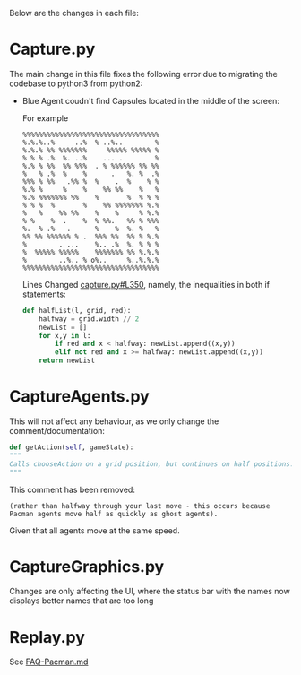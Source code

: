 Below are the changes in each file:

# Capture.py

The main change in this file fixes the following error due to migrating the codebase to python3 from python2:

- Blue Agent coudn't find Capsules located in the middle of the screen:

    For example 
    ```
    %%%%%%%%%%%%%%%%%%%%%%%%%%%%%%%%%%
    %.%.%..%     ..%  % ..%..        %
    %.%.% %% %%%%%%%     %%%%% %%%%% %
    % % % .%  %. ..%    ... .        %
    %.% % %%  %% %%%  . % %%%%%% %% %%
    %   % .%  %    %      .   %. %  .%
    %%% % %%   .%% %  %    .  %    % %
    %.% %     %    %    %% %%    %   %
    %.% %%%%%%% %%    %       %  % % %
    % % %  %       %    %% %%%%%%% %.%
    %   %    %% %%    %    %     % %.%
    % %    %  .    %  % %%.   %% % %%%
    %.  % .%   .      %    %  %. %   %
    %% %% %%%%%% % .  %%% %%  %% % %.%
    %        . ...    %.. .%  %. % % %
    %  %%%%% %%%%%    %%%%%%% %% %.%.%
    %        ..%.. % o%..     %..%.%.%
    %%%%%%%%%%%%%%%%%%%%%%%%%%%%%%%%%%
    ```
    Lines Changed [capture.py#L350](Pacman-fixes/capture.py#L350), namely, the inequalities in both if statements: 

    ```python
    def halfList(l, grid, red):
        halfway = grid.width // 2
        newList = []
        for x,y in l:
            if red and x < halfway: newList.append((x,y))
            elif not red and x >= halfway: newList.append((x,y))
        return newList
    ```

# CaptureAgents.py

This will not affect any behaviour, as we only change the comment/documentation:

```python
def getAction(self, gameState):
"""
Calls chooseAction on a grid position, but continues on half positions. If you subclass CaptureAgent, you shouldn't need to override this method.  It takes care of appending the current gameState on to your observation history (so you have a record of the game states of the game) and will call your choose action method if you're in a state (rather than halfway through your last move - this occurs because Pacman agents move half as quickly as ghost agents).
"""
```
This comment has been removed:

```
(rather than halfway through your last move - this occurs because Pacman agents move half as quickly as ghost agents).
```

Given that all agents move at the same speed.

# CaptureGraphics.py

Changes are only affecting the UI, where the status bar with the names now displays better names that are too long

# Replay.py

See [FAQ-Pacman.md](FAQ-Pacman.md#how-do-i-replay-a-game)
